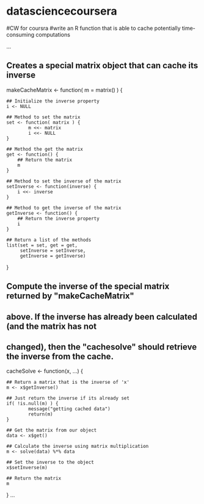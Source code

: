 # datasciencecoursera
#CW for coursra
#write an R function that is able to cache potentially time-consuming computations

...	
## Creates a special matrix object that can cache its inverse
makeCacheMatrix <- function( m = matrix() ) {

	## Initialize the inverse property
    i <- NULL

    ## Method to set the matrix
    set <- function( matrix ) {
            m <<- matrix
            i <<- NULL
    }

    ## Method the get the matrix
    get <- function() {
    	## Return the matrix
    	m
    }

    ## Method to set the inverse of the matrix
    setInverse <- function(inverse) {
        i <<- inverse
    }

    ## Method to get the inverse of the matrix
    getInverse <- function() {
        ## Return the inverse property
        i
    }

    ## Return a list of the methods
    list(set = set, get = get,
         setInverse = setInverse,
         getInverse = getInverse)
}


## Compute the inverse of the special matrix returned by "makeCacheMatrix"
## above. If the inverse has already been calculated (and the matrix has not
## changed), then the "cachesolve" should retrieve the inverse from the cache.
cacheSolve <- function(x, ...) {

    ## Return a matrix that is the inverse of 'x'
    m <- x$getInverse()

    ## Just return the inverse if its already set
    if( !is.null(m) ) {
            message("getting cached data")
            return(m)
    }

    ## Get the matrix from our object
    data <- x$get()

    ## Calculate the inverse using matrix multiplication
    m <- solve(data) %*% data

    ## Set the inverse to the object
    x$setInverse(m)

    ## Return the matrix
    m
}
...	
